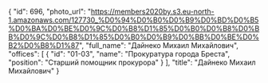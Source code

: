 {
    "id": 696,
    "photo_url": "https://members2020by.s3.eu-north-1.amazonaws.com/127730_%D0%94%D0%B0%D0%B9%D0%BD%D0%B5%D0%BA%D0%BE%D0%9C%D0%B8%D1%85%D0%B0%D0%B8%D0%BB%D0%9C%D0%B8%D1%85%D0%B0%D0%B9%D0%BB%D0%BE%D0%B2%D0%B8%D1%87",
    "full_name": "Дайнеко Михаил Михайлович",
    "offices": [
        {
            "id": "01-03",
            "name": "Прокуратура города Бреста",
            "position": "Старший помощник прокурора"
        }
    ],
    "title": "Дайнеко Михаил Михайлович"
}